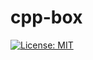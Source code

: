 
# cpp-box


[![License: MIT](https://img.shields.io/badge/License-MIT-yellow.svg)](https://opensource.org/licenses/MIT)
